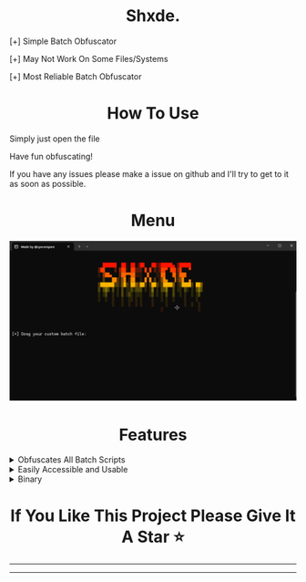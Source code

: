 <h1 align="center">
  Shxde.
</h1>
[+] Simple Batch Obfuscator

[+] May Not Work On Some Files/Systems

[+] Most Reliable Batch Obfuscator

<h1 align="center">
  How To Use
</h1>
Simply just open the file

Have fun obfuscating!

If you have any issues please make a issue on github and I'll try to get to it as soon as possible.

<h1 align="center">
  Menu
</h1>

![MenuImage/Screenshot 2024-03-19 184127.png](MenuImage/Screenshot%202024-03-19%20184127.png)


<h1 align="center">
  Features
</h1>

<details>

<summary>Obfuscates All Batch Scripts</summary>

Due to the way the script is put together, it can obfuscate pretty much all batch scripts.

</details>

<details>

<summary>Easily Accessible and Usable</summary>

It has a user-friendly interface, aswell as the script being setup so anybody can understand how to use it.

</details>

<details>

<summary>Binary</summary>

It will duplicate your batch file and turn its source code into binary and random characters of code

</details>

<h1 align="center">
  If You Like This Project Please Give It A Star ⭐
</h1>

- - - - - - - - - -
- - - - - - - - - -
